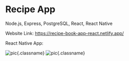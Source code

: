 # Recipe App

Node.js, Express, PostgreSQL, React, React Native

Website Link:
https://recipe-book-app-react.netlify.app/


React Native App:

![pic][1]{.classname}
![pic][2]{.classname}

[1]: ('recipe-app-mobile1.jpg')
[2]: ('recipe-app-mobile2.jpg')

<style type="text/css">
    .classname{
        width: 200px;
        height: 365px;
    }
</style>
